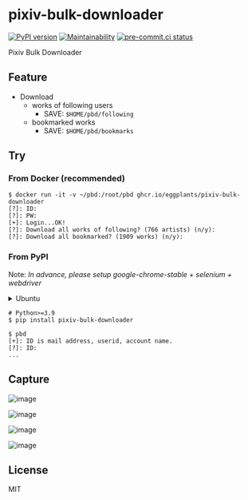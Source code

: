 # pixiv-bulk-downloader

[![PyPI version](
  https://badge.fury.io/py/pixiv-bulk-downloader.svg
  )](
  https://badge.fury.io/py/pixiv-bulk-downloader
) [![Maintainability](
  https://api.codeclimate.com/v1/badges/f4083498009bd92d2d05/maintainability
  )](https://codeclimate.com/github/eggplants/pixiv-bulk-downloader/maintainability
) [![pre-commit.ci status](
  https://results.pre-commit.ci/badge/github/eggplants/pixiv-bulk-downloader/main.svg
  )](
  https://results.pre-commit.ci/latest/github/eggplants/pixiv-bulk-downloader/main
)


Pixiv Bulk Downloader

## Feature

- Download
  - works of following users
    - SAVE: `$HOME/pbd/following`
  - bookmarked works
    - SAVE: `$HOME/pbd/bookmarks`

## Try

### From Docker (recommended)

```shellsession
$ docker run -it -v ~/pbd:/root/pbd ghcr.io/eggplants/pixiv-bulk-downloader
[?]: ID:
[?]: PW:
[+]: Login...OK!
[?]: Download all works of following? (766 artists) (n/y):
[?]: Download all bookmarked? (1909 works) (n/y):
```

### From PyPI

Note: _In advance, please setup google-chrome-stable + selenium + webdriver_

<details>

<summary>Ubuntu</summary>

```bash
# google-chrome-stable
wget https://dl.google.com/linux/direct/google-chrome-stable_current_amd64.deb
sudo apt install ./google-chrome-stable_current_amd64.deb -y
google-chrome --version  # check

# selenium
pip install selenium
python -c'import selenium;print("selenium", selenium.__version__)'  # check

# webdriver
pip install chromedriver-binary-auto
# add this to rc or env: export PATH="$PATH:`chromedriver-path`"
chromedriver -v  # check
```

</details>

```shellsession
# Python>=3.9
$ pip install pixiv-bulk-downloader

$ pbd
[+]: ID is mail address, userid, account name.
[?]: ID:
...
```

## Capture

![image](https://user-images.githubusercontent.com/42153744/132086056-82a4e3e8-bbdd-42bc-8296-716ce4c34edb.png)

![image](https://user-images.githubusercontent.com/42153744/132086168-ce4d8ae1-9085-4c7a-ba9f-4ae8f9a17757.png)

![image](https://user-images.githubusercontent.com/42153744/132086124-7a7634f9-7fe0-47b9-98b5-840716c4db34.png)

![image](https://user-images.githubusercontent.com/42153744/132086141-b0b82493-ed7d-44a6-80c8-dea7c47297a1.png)

## License

MIT
